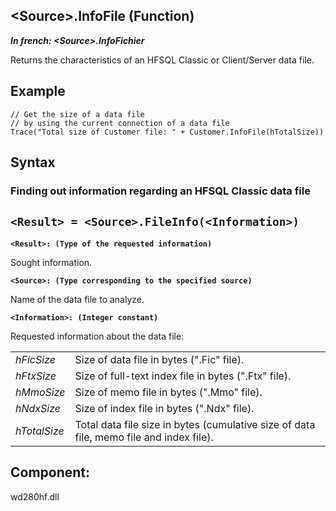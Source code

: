 


## &lt;Source&gt;.InfoFile (Function)

***In french: &lt;Source&gt;.InfoFichier***



<a name="XUse"></a>
<a name="Use"></a>
<a name="description"></a>
Returns the characteristics of an HFSQL Classic or Client/Server data file.


<a name="Example1"></a>
<a name="sample_code"></a>

## Example


```wl
// Get the size of a data file
// by using the current connection of a data file
Trace("Total size of Customer file: " + Customer.InfoFile(hTotalSize))
```

<a name="XSYNTAX"></a>
<a name="SYNTAX1"></a>

## Syntax

### Finding out information regarding an HFSQL Classic data file

`<Result> = <Source>.FileInfo(<Information>)`
---

**`<Result>: (Type of the requested information)`**

Sought information.

**`<Source>: (Type corresponding to the specified source)`**

Name of the data file to analyze.

**`<Information>: (Integer constant)`**

Requested information about the data file:


|   |   |
| --- | --- |
| *hFicSize* | Size of data file in bytes (".Fic" file). |
| *hFtxSize* | Size of full-text index file in bytes (".Ftx" file). |
| *hMmoSize* | Size of memo file in bytes (".Mmo" file). |
| *hNdxSize* | Size of index file in bytes (".Ndx" file). |
| *hTotalSize* | Total data file size in bytes (cumulative size of data file, memo file and index file). |





<a name="NOTE0"></a>
<a name="XComponent"></a>

## Component:
wd280hf.dll
